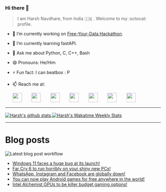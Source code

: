 ### Hi there 👋

> I am Harsh Navdhare, from India :india: . Welcome to my :octocat: profile.

* 🔭 I’m currently working on [Free-Your-Data Hackathon](https://free-your-data.devfolio.co/).
* 🌱 I’m currently learning fastAPI.                
* 💬 Ask me about Python, C, C++, Bash
* 😄 Pronouns: He/Him
* ⚡ Fun fact: I can beatbox : P
* 📫 Reach me at: 
 

    [<img src="https://simpleicons.org/icons/instagram.svg" width="30">](https://www.instagram.com/plus_infinity.hn) &nbsp;&nbsp;&nbsp;&nbsp;&nbsp;&nbsp;
    [<img src="https://simpleicons.org/icons/facebook.svg" width="30">](https://www.facebook.com/harsh.navdhare.infinity) &nbsp;&nbsp;&nbsp;&nbsp;&nbsp;&nbsp; 
    [<img src="https://simpleicons.org/icons/twitter.svg" width="30">](https://twitter.com/hnavdhare) &nbsp;&nbsp;&nbsp;&nbsp;&nbsp;&nbsp; 
    [<img src="https://simpleicons.org/icons/xdadevelopers.svg" width="30">](https://forum.xda-developers.com/member.php?u=8122486) &nbsp;&nbsp;&nbsp;&nbsp;&nbsp;&nbsp; 
    [<img src="https://simpleicons.org/icons/telegram.svg" width="30">](https://t.me/infinitEplus) &nbsp;&nbsp;&nbsp;&nbsp;&nbsp;&nbsp;
    [<img src="https://simpleicons.org/icons/snapchat.svg" width="30">](https://www.snapchat.com/add/plus.infinity) &nbsp;&nbsp;&nbsp;&nbsp;&nbsp;&nbsp; 
    [<img src="https://simpleicons.org/icons/gmail.svg" width="30">](mailto:navdhareharsh2001@gmail.com)
 
<hr>

<a href="https://github.com/infinity-plus/github-readme-stats">
  <img align="center" src="https://github-readme-stats-infinity-plus.vercel.app/api?username=infinity-plus&show_icons=true&count_private=true&theme=dark&include_all_commits=true", alt="Harsh's github stats" />
</a>

<a href="https://wakatime.com/@infinity_plus">
  <img align="center" src="https://github-readme-stats-infinity-plus.vercel.app/api/wakatime?username=infinity_plus&theme=dark&custom_title=Wakatime%20Weekly%20Stats", alt="Harsh's Wakatime Weekly Stats" />
</a>

<hr>

# Blog posts

![Latest blog post workflow](https://github.com/infinity-plus/infinity-plus/workflows/Latest%20blog%20post%20workflow/badge.svg)

<!-- BLOG-POST-LIST:START -->
- [Windows 11 faces a huge bug at its launch!](https://spadebee.com/2021/10/06/windows-11-faces-a-huge-bug-at-its-launch/?utm_source=rss&utm_medium=rss&utm_campaign=windows-11-faces-a-huge-bug-at-its-launch)
- [Far Cry 6 to run horribly on your shiny new PCs!](https://spadebee.com/2021/10/05/far-cry-6-to-run-horribly-on-your-shiny-new-pcs/?utm_source=rss&utm_medium=rss&utm_campaign=far-cry-6-to-run-horribly-on-your-shiny-new-pcs)
- [WhatsApp, Instagram and Facebook are globally down!](https://spadebee.com/2021/10/04/whatsapp-instagram-and-facebook-are-globally-down/?utm_source=rss&utm_medium=rss&utm_campaign=whatsapp-instagram-and-facebook-are-globally-down)
- [You can now play Android games for free anywhere in the world!](https://spadebee.com/2021/10/01/you-can-now-play-android-games-for-free-anywhere-in-the-world/?utm_source=rss&utm_medium=rss&utm_campaign=you-can-now-play-android-games-for-free-anywhere-in-the-world)
- [Intel Alchemist GPUs to be killer budget gaming options!](https://spadebee.com/2021/09/30/intel-alchemist-gpus-to-be-killer-budget-gaming-options/?utm_source=rss&utm_medium=rss&utm_campaign=intel-alchemist-gpus-to-be-killer-budget-gaming-options)
<!-- BLOG-POST-LIST:END -->
